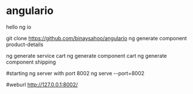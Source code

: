 # angulario
hello ng io

git clone https://github.com/binaysahoo/angulario
ng generate component product-details

ng generate service cart
ng generate component cart
ng generate component shipping

#starting ng server with port 8002
ng serve --port=8002

#weburl
http://127.0.0.1:8002/

